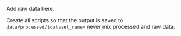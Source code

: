 Add raw data here.

Create all scripts so that the output is saved to `data/processed/$dataset_name`- never mix processed and raw data.